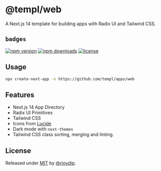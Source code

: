 # @templ/web

A Next.js 14 template for building apps with Radix UI and Tailwind CSS.

## `badges`

<!-- automd:badges license provider=shields -->

[![npm version](https://img.shields.io/npm/v/@templ/web)](https://npmjs.com/package/@templ/web)
[![npm downloads](https://img.shields.io/npm/dm/@templ/web)](https://npmjs.com/package/@templ/web)
[![license](https://img.shields.io/github/license/rjoydip/templ)](https://github.com/rjoydip/templ/blob/main/LICENSE)

<!-- /automd -->

## Usage

```bash
npx create-next-app -e https://github.com/templ/apps/web
```

## Features

- Next.js 14 App Directory
- Radix UI Primitives
- Tailwind CSS
- Icons from [Lucide](https://lucide.dev)
- Dark mode with `next-themes`
- Tailwind CSS class sorting, merging and linting.

## License

Released under [MIT](../../LICENSE) by [@rjoydip](https://github.com/rjoydip).
